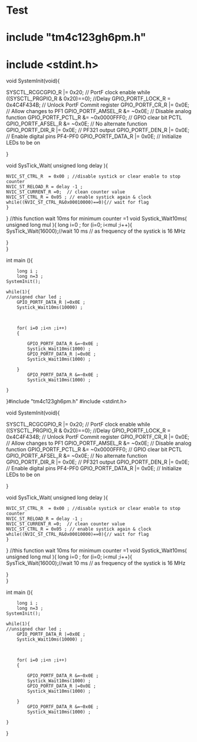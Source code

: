# Test
# include "tm4c123gh6pm.h"
# include <stdint.h>
 

void SystemInit(void){

SYSCTL_RCGCGPIO_R |= 0x20; // PortF clock enable
while ((SYSCTL_PRGPIO_R & 0x20)==0); //Delay
GPIO_PORTF_LOCK_R = 0x4C4F434B; // Unlock PortF Commit register
GPIO_PORTF_CR_R |= 0x0E; // Allow changes to PF1
GPIO_PORTF_AMSEL_R &= ~0x0E; // Disable analog function
GPIO_PORTF_PCTL_R &= ~0x0000FFF0; // GPIO clear bit PCTL
GPIO_PORTF_AFSEL_R &= ~0x0E; // No alternate function
GPIO_PORTF_DIR_R |= 0x0E; // PF321 output
GPIO_PORTF_DEN_R |= 0x0E; // Enable digital pins PF4-PF0
GPIO_PORTF_DATA_R |= 0x0E; // Initialize LEDs to be on
	
}	



void SysTick_Wait( unsigned long delay   ){
	
	NVIC_ST_CTRL_R  = 0x00 ; //disable systick or clear enable to stop counter 
	NVIC_ST_RELOAD_R = delay -1 ;
	NVIC_ST_CURRENT_R =0;  // clean counter value 
	NVIC_ST_CTRL_R = 0x05 ; // enable systick again & clock
	while((NVIC_ST_CTRL_R&0x00010000)==0){// wait for flag
	}
}
//this function wait 10ms for minimum counter =1
void Systick_Wait10ms( unsigned long  mul ){
	long i=0 ;
for (i=0; i<mul ;i++){
		SysTick_Wait(16000);//wait 10 ms 
	// as frequency of the systick is 16 MHz

}	
}

int main (){
	
	
		
		long i ;
		long n=3 ;
	SystemInit();
	 
	while(1){
	//unsigned char led ;
		GPIO_PORTF_DATA_R |=0x0E ;
		Systick_Wait10ms(10000) ;
		

		
		for( i=0 ;i<n ;i++)
		{
			
			GPIO_PORTF_DATA_R &=~0x0E ;
			Systick_Wait10ms(1000) ;
			GPIO_PORTF_DATA_R |=0x0E ;
			Systick_Wait10ms(1000) ;
			
		}
			GPIO_PORTF_DATA_R &=~0x0E ;
			Systick_Wait10ms(1000) ;
		
	}
}#include "tm4c123gh6pm.h"
#include <stdint.h>
 

void SystemInit(void){

SYSCTL_RCGCGPIO_R |= 0x20; // PortF clock enable
while ((SYSCTL_PRGPIO_R & 0x20)==0); //Delay
GPIO_PORTF_LOCK_R = 0x4C4F434B; // Unlock PortF Commit register
GPIO_PORTF_CR_R |= 0x0E; // Allow changes to PF1
GPIO_PORTF_AMSEL_R &= ~0x0E; // Disable analog function
GPIO_PORTF_PCTL_R &= ~0x0000FFF0; // GPIO clear bit PCTL
GPIO_PORTF_AFSEL_R &= ~0x0E; // No alternate function
GPIO_PORTF_DIR_R |= 0x0E; // PF321 output
GPIO_PORTF_DEN_R |= 0x0E; // Enable digital pins PF4-PF0
GPIO_PORTF_DATA_R |= 0x0E; // Initialize LEDs to be on
	
}	



void SysTick_Wait( unsigned long delay   ){
	
	NVIC_ST_CTRL_R  = 0x00 ; //disable systick or clear enable to stop counter 
	NVIC_ST_RELOAD_R = delay -1 ;
	NVIC_ST_CURRENT_R =0;  // clean counter value 
	NVIC_ST_CTRL_R = 0x05 ; // enable systick again & clock
	while((NVIC_ST_CTRL_R&0x00010000)==0){// wait for flag
	}
}
//this function wait 10ms for minimum counter =1
void Systick_Wait10ms( unsigned long  mul ){
	long i=0 ;
for (i=0; i<mul ;i++){
		SysTick_Wait(16000);//wait 10 ms 
	// as frequency of the systick is 16 MHz



}	
}

int main (){
	
	
		
		long i ;
		long n=3 ;
	SystemInit();
	 
	while(1){
	//unsigned char led ;
		GPIO_PORTF_DATA_R |=0x0E ;
		Systick_Wait10ms(10000) ;
		

		
		for( i=0 ;i<n ;i++)
		{
			
			GPIO_PORTF_DATA_R &=~0x0E ;
			Systick_Wait10ms(1000) ;
			GPIO_PORTF_DATA_R |=0x0E ;
			Systick_Wait10ms(1000) ;
			
		}
			GPIO_PORTF_DATA_R &=~0x0E ;
			Systick_Wait10ms(1000) ;
		
	}
}

